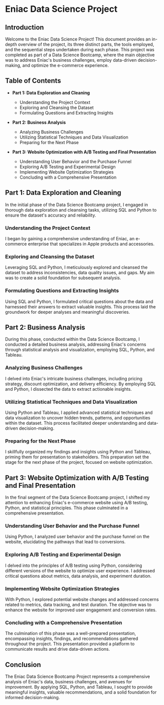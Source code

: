# Eniac Data Science Project

## Introduction

Welcome to the Eniac Data Science Project! This document provides an in-depth overview of the project, its three distinct parts, the tools employed, and the sequential steps undertaken during each phase. This project was completed as part of a Data Science Bootcamp, where the main objective was to address Eniac's business challenges, employ data-driven decision-making, and optimize the e-commerce experience.

## Table of Contents

- **Part 1: Data Exploration and Cleaning**
  - Understanding the Project Context
  - Exploring and Cleansing the Dataset
  - Formulating Questions and Extracting Insights

- **Part 2: Business Analysis**
  - Analyzing Business Challenges
  - Utilizing Statistical Techniques and Data Visualization
  - Preparing for the Next Phase

- **Part 3: Website Optimization with A/B Testing and Final Presentation**
  - Understanding User Behavior and the Purchase Funnel
  - Exploring A/B Testing and Experimental Design
  - Implementing Website Optimization Strategies
  - Concluding with a Comprehensive Presentation
  
## Part 1: Data Exploration and Cleaning

In the initial phase of the Data Science Bootcamp project, I engaged in thorough data exploration and cleansing tasks, utilizing SQL and Python to ensure the dataset's accuracy and reliability.

### Understanding the Project Context

I began by gaining a comprehensive understanding of Eniac, an e-commerce enterprise that specializes in Apple products and accessories.

### Exploring and Cleansing the Dataset

Leveraging SQL and Python, I meticulously explored and cleansed the dataset to address inconsistencies, data quality issues, and gaps. My aim was to create a solid foundation for subsequent analysis.

### Formulating Questions and Extracting Insights

Using SQL and Python, I formulated critical questions about the data and harnessed their answers to extract valuable insights. This process laid the groundwork for deeper analyses and meaningful discoveries.

## Part 2: Business Analysis

During this phase, conducted within the Data Science Bootcamp, I conducted a detailed business analysis, addressing Eniac's concerns through statistical analysis and visualization, employing SQL, Python, and Tableau.

### Analyzing Business Challenges

I delved into Eniac's intricate business challenges, including pricing strategy, discount optimization, and delivery efficiency. By employing SQL and Python, I dissected the data to extract actionable insights.

### Utilizing Statistical Techniques and Data Visualization

Using Python and Tableau, I applied advanced statistical techniques and data visualization to uncover hidden trends, patterns, and opportunities within the dataset. This process facilitated deeper understanding and data-driven decision-making.

### Preparing for the Next Phase

I skillfully organized my findings and insights using Python and Tableau, priming them for presentation to stakeholders. This preparation set the stage for the next phase of the project, focused on website optimization.

## Part 3: Website Optimization with A/B Testing and Final Presentation

In the final segment of the Data Science Bootcamp project, I shifted my attention to enhancing Eniac's e-commerce website using A/B testing, Python, and statistical principles. This phase culminated in a comprehensive presentation.

### Understanding User Behavior and the Purchase Funnel

Using Python, I analyzed user behavior and the purchase funnel on the website, elucidating the pathways that lead to conversions.

### Exploring A/B Testing and Experimental Design

I delved into the principles of A/B testing using Python, considering different versions of the website to optimize user experience. I addressed critical questions about metrics, data analysis, and experiment duration.

### Implementing Website Optimization Strategies

With Python, I explored potential website changes and addressed concerns related to metrics, data tracking, and test duration. The objective was to enhance the website for improved user engagement and conversion rates.

### Concluding with a Comprehensive Presentation

The culmination of this phase was a well-prepared presentation, encompassing insights, findings, and recommendations gathered throughout the project. This presentation provided a platform to communicate results and drive data-driven actions.

## Conclusion

The Eniac Data Science Bootcamp Project represents a comprehensive analysis of Eniac's data, business challenges, and avenues for improvement. By applying SQL, Python, and Tableau, I sought to provide meaningful insights, valuable recommendations, and a solid foundation for informed decision-making.
